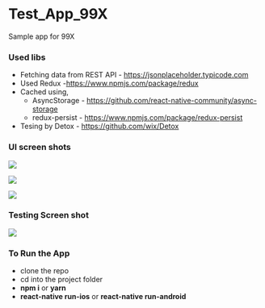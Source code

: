 # Test_App_99X
Sample app for 99X


### Used libs

- Fetching data from REST API - https://jsonplaceholder.typicode.com
- Used Redux -https://www.npmjs.com/package/redux
- Cached using,
  - AsyncStorage -  https://github.com/react-native-community/async-storage
  - redux-persist - https://www.npmjs.com/package/redux-persist
- Tesing by Detox - https://github.com/wix/Detox

### UI screen shots

![](https://github.com/nu5rim3/Test_App_99X/blob/master/screen-shots/Simulator%20Screen%20Shot%20-%20iPhone%20X%20-%202019-08-08%20at%2012.00.38.png)

![](https://github.com/nu5rim3/Test_App_99X/blob/master/screen-shots/Simulator%20Screen%20Shot%20-%20iPhone%20X%20-%202019-08-08%20at%2012.00.43.png)

![](https://github.com/nu5rim3/Test_App_99X/blob/master/screen-shots/Simulator%20Screen%20Shot%20-%20iPhone%20X%20-%202019-08-08%20at%2012.00.47.png)

### Testing Screen shot

![](https://github.com/nu5rim3/Test_App_99X/blob/master/screen-shots/Screen%20Shot%202019-08-08%20at%2012.00.26%20PM.png)

### To Run the App

- clone the repo
- cd into the project folder
- **npm i** or **yarn** 
- **react-native run-ios** or **react-native run-android**
